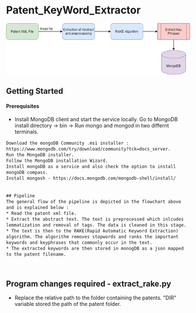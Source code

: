 # Patent_KeyWord_Extractor

![Pipeline](pipeline.png)

## Getting Started
#### Prerequisites
* Install MongoDB client and start the service locally. Go to MongoDB install directory -> bin -> Run mongo and mongod in two differnt terminals. 
```
Download the mongoDB Community .msi installer : https://www.mongodb.com/try/download/community?tck=docs_server.
Run the MongoDB installer.
Follow the MongoDB installation Wizard.
Install mongoDB as a service and also check the option to install mongoDB compass.
Install mongosh - https://docs.mongodb.com/mongodb-shell/install/


## Pipeline
The general flow of the pipeline is depicted in the flowchart above and is explained below : 
* Read the patent xml file.
* Extract the abstract text. The text is preprocessed which inlcudes lemmatization and removal of tags. The data is cleaned in this stage.
* The text is then to the RAKE(Rapid Automatic Keyword Extraction) algorithm. The algorithm removes stopwords and ranks the important keywords and keyphrases that commonly occur in the text.
* The extracted keywords are then stored in monogDB as a json mapped to the patent filename.



```
## Program changes required - extract_rake.py
* Replace the relative path to the folder containing the patents. "DIR" variable stored the path of the patent folder.

